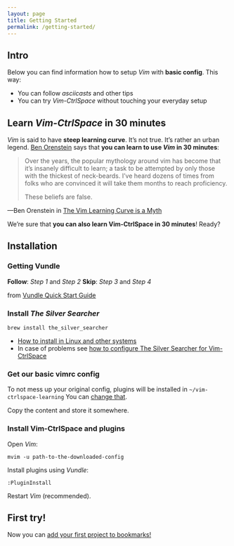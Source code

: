 ```yaml
---
layout: page
title: Getting Started
permalink: /getting-started/
---
```


## Intro

Below you can find information how to setup *Vim* with **basic config**. This
way:

- You can follow *asciicasts* and other tips
- You can try *Vim-CtrlSpace* without touching your everyday setup

## Learn *Vim-CtrlSpace* in 30 minutes

*Vim* is said to have **steep learning curve**. It’s not true. It’s rather an
urban legend.  [Ben Orenstein][1] says that **you can learn to use *Vim* in 30
minutes**:

> Over the years, the popular mythology around vim has become that it’s insanely
> difficult to learn; a task to be attempted by only those with the thickest of
> neck-beards. I’ve heard dozens of times from folks who are convinced it will
> take them months to reach proficiency.
>
> These beliefs are false.
>
—Ben Orenstein in [The Vim Learning Curve is a Myth][2]

We’re sure that **you can also learn Vim-CtrlSpace in 30 minutes**! Ready?

## Installation

### Getting Vundle

**Follow**: *Step 1* and *Step 2*
**Skip**: *Step 3* and *Step 4*

from [Vundle Quick Start Guide][3]

### Install *The Silver Searcher*

```
brew install the_silver_searcher
```

- [How to install in Linux and other systems][4]
- In case of problems see [how to configure The Silver Searcher for Vim-CtrlSpace][5]

### Get our basic vimrc config

To not mess up your original config, plugins will be installed in
`~/vim-ctrlspace-learning` You can [change that][6].

Copy the content and store it somewhere.

<script src="https://gist.github.com/ryrych/895bbabd3f6c40bf7d29.js"></script>

### Install Vim-CtrlSpace and plugins

Open *Vim*:

```
mvim -u path-to-the-downloaded-config
```

Install plugins using *Vundle*:

```
:PluginInstall
```

Restart *Vim* (recommended).

## First try!

Now you can [add your first project to bookmarks!][7]


[1]: https://twitter.com/r00k
[2]: https://robots.thoughtbot.com/the-vim-learning-curve-is-a-myth
[3]: https://github.com/VundleVim/Vundle.vim#quick-start
[4]: https://github.com/ggreer/the_silver_searcher#linux
[5]: https://github.com/szw/vim-ctrlspace#glob-command
[6]: https://gist.github.com/ryrych/895bbabd3f6c40bf7d29#file-vim-ctrlspace-vimrc-L6
[7]: http://ryrych.github.io/vim-ctrlspace-site/asciicast/2015/11/25/adding_a_project_to_bookmarks.html
